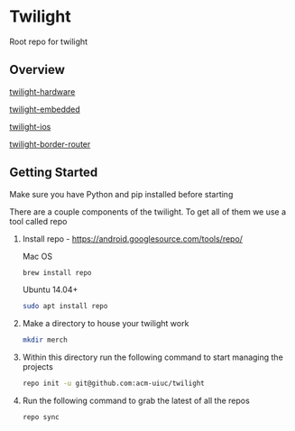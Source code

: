 # Twilight
Root repo for twilight

## Overview 

[twilight-hardware](https://github.com/acm-uiuc/twilight-hardware)

[twilight-embedded](https://github.com/acm-uiuc/twilight-embedded)

[twilight-ios](https://github.com/acm-uiuc/twilight-ios)

[twilight-border-router](https://github.com/acm-uiuc/twilight-border-router)


## Getting Started

Make sure you have Python and pip installed before starting 

There are a couple components of the twilight. To get all of them we use a tool called repo 

1. Install repo - https://android.googlesource.com/tools/repo/

    Mac OS
    ```sh
    brew install repo 
    ```

    Ubuntu 14.04+
    ```sh    
    sudo apt install repo

    ```
2. Make a directory to house your twilight work
    ```sh
    mkdir merch
    ```
    
3. Within this directory run the following command to start managing the projects

    ```sh    
    repo init -u git@github.com:acm-uiuc/twilight
    ```
    
4. Run the following command to grab the latest of all the repos 

    ```sh    
    repo sync
    ```
